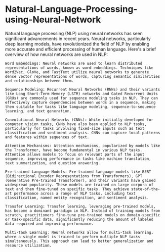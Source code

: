 # Natural-Language-Processing-using-Neural-Network

Natural language processing (NLP) using neural networks has seen significant advancements in recent years. Neural networks, particularly deep learning models, have revolutionized the field of NLP by enabling more accurate and efficient processing of human language. Here's a brief overview of how neural networks are used in NLP:

    Word Embeddings: Neural networks are used to learn distributed representations of words, known as word embeddings. Techniques like Word2Vec, GloVe, and FastText utilize neural networks to generate dense vector representations of words, capturing semantic similarities and relationships between them.

    Sequence Modeling: Recurrent Neural Networks (RNNs) and their variants like Long Short-Term Memory (LSTM) networks and Gated Recurrent Units (GRUs) are commonly used for sequence modeling tasks in NLP. They can effectively capture dependencies between words in a sequence, making them suitable for tasks like language modeling, sequence-to-sequence learning, and text generation.

    Convolutional Neural Networks (CNNs): While initially developed for computer vision tasks, CNNs have also been applied to NLP tasks, particularly for tasks involving fixed-size inputs such as text classification and sentiment analysis. CNNs can capture local patterns and features within sequences of text.

    Attention Mechanisms: Attention mechanisms, popularized by models like the Transformer, have become fundamental in various NLP tasks. Attention allows models to focus on relevant parts of the input sequence, improving performance in tasks like machine translation, text summarization, and question answering.

    Pre-trained Language Models: Pre-trained language models like BERT (Bidirectional Encoder Representations from Transformers), GPT (Generative Pre-trained Transformer), and their variants have gained widespread popularity. These models are trained on large corpora of text and then fine-tuned on specific tasks. They achieve state-of-the-art performance across a range of NLP tasks, including text classification, named entity recognition, and sentiment analysis.

    Transfer Learning: Transfer learning, leveraging pre-trained models, has become a dominant paradigm in NLP. Instead of training models from scratch, practitioners fine-tune pre-trained models on domain-specific or task-specific data, significantly reducing the amount of labeled data required and improving performance.

    Multi-task Learning: Neural networks allow for multi-task learning, where a single model is trained to perform multiple NLP tasks simultaneously. This approach can lead to better generalization and resource utilization.

